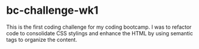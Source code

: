 # bc-challenge-wk1
This is the first coding challenge for my coding bootcamp. I was to refactor code to consolidate CSS stylings and enhance the HTML by using semantic tags to organize the content. 
